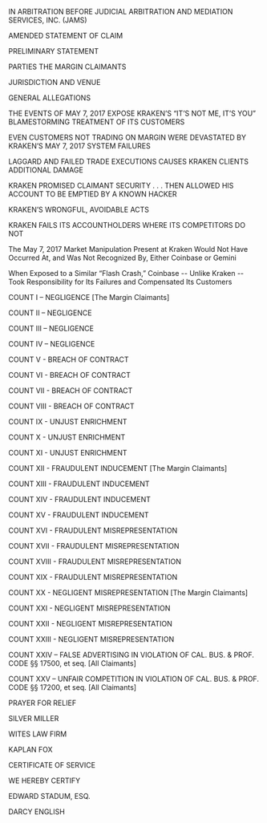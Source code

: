 IN ARBITRATION BEFORE
JUDICIAL ARBITRATION AND MEDIATION SERVICES, INC. (JAMS)

AMENDED STATEMENT OF CLAIM

PRELIMINARY STATEMENT

PARTIES
THE MARGIN CLAIMANTS

JURISDICTION AND VENUE

GENERAL ALLEGATIONS

THE EVENTS OF MAY 7, 2017 EXPOSE KRAKEN’S
“IT’S NOT ME, IT’S YOU” BLAMESTORMING TREATMENT OF ITS CUSTOMERS

EVEN CUSTOMERS NOT TRADING ON MARGIN
WERE DEVASTATED BY KRAKEN’S MAY 7, 2017 SYSTEM FAILURES

LAGGARD AND FAILED TRADE EXECUTIONS CAUSES KRAKEN CLIENTS ADDITIONAL DAMAGE

KRAKEN PROMISED CLAIMANT     SECURITY . . .
THEN ALLOWED HIS ACCOUNT TO BE EMPTIED BY A KNOWN HACKER

KRAKEN’S WRONGFUL, AVOIDABLE ACTS

KRAKEN FAILS ITS ACCOUNTHOLDERS WHERE ITS COMPETITORS DO NOT

The May 7, 2017 Market Manipulation Present at Kraken Would Not Have Occurred At, and Was Not Recognized By, Either Coinbase or Gemini

When Exposed to a Similar “Flash Crash,” Coinbase -- Unlike Kraken -- Took Responsibility for Its Failures and Compensated Its Customers

COUNT I – NEGLIGENCE [The Margin Claimants]

COUNT II – NEGLIGENCE

COUNT III – NEGLIGENCE

COUNT IV – NEGLIGENCE

COUNT V - BREACH OF CONTRACT

COUNT VI - BREACH OF CONTRACT

COUNT VII - BREACH OF CONTRACT

COUNT VIII - BREACH OF CONTRACT

COUNT IX - UNJUST ENRICHMENT

COUNT X - UNJUST ENRICHMENT

COUNT XI - UNJUST ENRICHMENT 

COUNT XII - FRAUDULENT INDUCEMENT [The Margin Claimants]

COUNT XIII - FRAUDULENT INDUCEMENT

COUNT XIV - FRAUDULENT INDUCEMENT

COUNT XV - FRAUDULENT INDUCEMENT

COUNT XVI - FRAUDULENT MISREPRESENTATION

COUNT XVII - FRAUDULENT MISREPRESENTATION

COUNT XVIII - FRAUDULENT MISREPRESENTATION

COUNT XIX - FRAUDULENT MISREPRESENTATION

COUNT XX - NEGLIGENT MISREPRESENTATION [The Margin Claimants]

COUNT XXI - NEGLIGENT MISREPRESENTATION

COUNT XXII - NEGLIGENT MISREPRESENTATION

COUNT XXIII - NEGLIGENT MISREPRESENTATION

COUNT XXIV – FALSE ADVERTISING IN VIOLATION OF CAL. BUS. & PROF. CODE §§ 17500, et seq.
[All Claimants]

COUNT XXV – UNFAIR COMPETITION IN VIOLATION OF CAL. BUS. & PROF. CODE §§ 17200, et seq.
[All Claimants]

PRAYER FOR RELIEF

SILVER MILLER

WITES LAW FIRM

KAPLAN FOX

CERTIFICATE OF SERVICE

WE HEREBY CERTIFY

EDWARD STADUM, ESQ.

DARCY ENGLISH







































